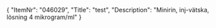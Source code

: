 {
  "ItemNr": "046029",
  "Title": "test",
  "Description": "Minirin, inj-vätska, lösning 4 mikrogram/ml"
}